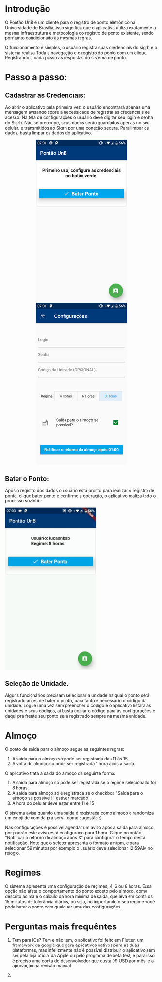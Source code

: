 # Introdução

O Pontão UnB é um cliente para o registro de ponto eletrônico na Universidade de Brasília, isso significa que o aplicativo utiliza exatamente a mesma infraestrutura e metodologia do registro de ponto existente, sendo porntanto condicionado às mesmas regras.

O funcionamento é simples, o usuário registra suas credenciais do sigrh e o sistema realiza Toda a navegação e o registro do ponto com um clique. Registrando a cada passo as respostas do sistema de ponto.

# Passo a passo:

## Cadastrar as Credenciais:

Ao abrir o aplicativo pela primeira vez, o usuário encontrará apenas uma menságem avisando sobre a necessidade de registrar as credenciais de acesso. Na tela de configurações o usuário deve digitar seu login e senha do Sigrh. Não se preocupe, seus dados serão guardados apenas no seu celular, e transmitidos ao Sigrh por uma conexão segura. Para limpar os dados, basta limpar os dados do aplicativo.

<div style="text-align:center">
 <img src="https://raw.githubusercontent.com/lucasnbsb/Pontao-UnB/master/imagens/flutter_01.png" height="533" width="300">
 <img src="https://raw.githubusercontent.com/lucasnbsb/Pontao-UnB/master/imagens/flutter_02.png" height="533" width="300">
</div>

## Bater o Ponto:
Após o registro dos dados o usuário está pronto para realizar o registro de ponto, clique bater ponto e confirme a operação, o aplicativo realiza todo o processo sozinho:

<img src="https://raw.githubusercontent.com/lucasnbsb/Pontao-UnB/master/imagens/entrada.gif" height="533" width="300">


## Seleção de Unidade.
Alguns funcionários precisam selecionar a unidade na qual o ponto será registrado antes de bater o ponto, para tanto é necessário o código da únidade. Logue uma vez sem preencher o código e o aplicativo listará as unidades e seus códigos, aí basta copiar o código para as configurações e daqui pra frente seu ponto será registrado sempre na mesma unidade.

# Almoço
O ponto de saída para o almoço segue as seguintes regras: 
1. A saída para o almoço só pode ser registrada das 11 às 15
2. A volta do almoço só pode ser registrada 1 hora após a saída.

O aplicativo trata a saída do almoço da seguinte forma:

1. A saída para almoço só pode ser registrada se o regime selecionado for 8 horas.
2. A saída para almoço só é registrada se o checkbox "Saída para o almoço se possível?" estiver marcado
3. A hora do celular deve estar entre 11 e 15

O sistema avisa quando uma saída é registrada como almoço e randomiza um emoji de comida pra servir como sugestão :)

Nas configurações é possível agendar um aviso após a saída para almoço, por padrão este aviso está configurado para 1 hora. Clique no botão "Notificar o retorno do almoço após X" para configurar o tempo desta notificação. Note que o seletor apresenta o formato am/pm, e para selecionar 59 minutos por exemplo o usuário deve selecionar 12:59AM no relógio.

# Regimes
O sistema apresenta uma configuração de regimes, 4, 6 ou 8 horas. Essa opção não afeta o comportamento do ponto exceto pelo almoço, como descrito acima e o cálculo da hora mínima de saída, que leva em conta os 15 minutos de tolerância diários, ou seja, no importando o seu regime você pode bater o ponto com qualquer uma das configurações.

# Perguntas mais frequêntes
1. Tem para IOs?
Tem e não tem, o aplicativo foi feito em Flutter, um framework da google que gera aplicativos nativos para as duas plataformas, mas infelizmente não é possível distribuir o aplicativo sem ser pela loja oficial da Apple ou pelo programa de beta test, e para isso é preciso uma conta de desenvolvedor que custa 99 USD por mês, e a aprovação na revisão manual

2. 

